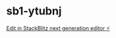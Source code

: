 # sb1-ytubnj

[Edit in StackBlitz next generation editor ⚡️](https://stackblitz.com/~/github.com/DiegoMarck/sb1-ytubnj)